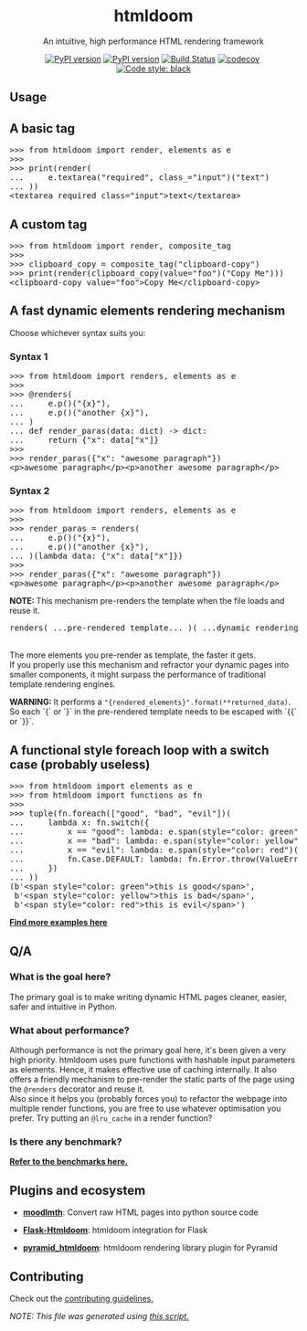 <h1 align="center">htmldoom</h1><p align="center">An intuitive, high performance HTML rendering framework</p><p align="center"><span><a href="https://pypi.org/project/htmldoom"><img src="https://img.shields.io/pypi/v/htmldoom.svg" alt="PyPI version" /></a></span>&nbsp;<span><a href="https://pypi.org/project/htmldoom"><img src="https://img.shields.io/pypi/pyversions/htmldoom.svg" alt="PyPI version" /></a></span>&nbsp;<span><a href="https://travis-ci.org/sayanarijit/htmldoom"><img src="https://travis-ci.org/sayanarijit/htmldoom.svg?branch=master" alt="Build Status" /></a></span>&nbsp;<span><a href="https://codecov.io/gh/sayanarijit/htmldoom"><img src="https://codecov.io/gh/sayanarijit/htmldoom/branch/master/graph/badge.svg" alt="codecov" /></a></span>&nbsp;<span><a href="https://github.com/python/black"><img src="https://img.shields.io/badge/code%20style-black-000000.svg" alt="Code style: black" /></a></span></p><h2>Usage</h2><p><h2>A basic tag</h2><pre>&gt;&gt;&gt; from htmldoom import render, elements as e
&gt;&gt;&gt; 
&gt;&gt;&gt; print(render(
...     e.textarea(&quot;required&quot;, class_=&quot;input&quot;)(&quot;text&quot;)
... ))
&lt;textarea required class=&quot;input&quot;&gt;text&lt;/textarea&gt;</pre></p><p><h2>A custom tag</h2><pre>&gt;&gt;&gt; from htmldoom import render, composite_tag
&gt;&gt;&gt; 
&gt;&gt;&gt; clipboard_copy = composite_tag(&quot;clipboard-copy&quot;)
&gt;&gt;&gt; print(render(clipboard_copy(value=&quot;foo&quot;)(&quot;Copy Me&quot;)))
&lt;clipboard-copy value=&quot;foo&quot;&gt;Copy Me&lt;/clipboard-copy&gt;</pre></p><p><h2>A fast dynamic elements rendering mechanism</h2><p>Choose whichever syntax suits you:</p><h3>Syntax 1</h3><pre>&gt;&gt;&gt; from htmldoom import renders, elements as e
&gt;&gt;&gt; 
&gt;&gt;&gt; @renders(
...     e.p()(&quot;{x}&quot;),
...     e.p()(&quot;another {x}&quot;),
... )
... def render_paras(data: dict) -&gt; dict:
...     return {&quot;x&quot;: data[&quot;x&quot;]}
&gt;&gt;&gt; 
&gt;&gt;&gt; render_paras({&quot;x&quot;: &quot;awesome paragraph&quot;})
&lt;p&gt;awesome paragraph&lt;/p&gt;&lt;p&gt;another awesome paragraph&lt;/p&gt;
</pre><h3>Syntax 2</h3><pre>&gt;&gt;&gt; from htmldoom import renders, elements as e
&gt;&gt;&gt; 
&gt;&gt;&gt; render_paras = renders(
...     e.p()(&quot;{x}&quot;),
...     e.p()(&quot;another {x}&quot;),
... )(lambda data: {&quot;x&quot;: data[&quot;x&quot;]})
&gt;&gt;&gt; 
&gt;&gt;&gt; render_paras({&quot;x&quot;: &quot;awesome paragraph&quot;})
&lt;p&gt;awesome paragraph&lt;/p&gt;&lt;p&gt;another awesome paragraph&lt;/p&gt;
</pre><p><b>NOTE: </b>This mechanism pre-renders the template when the file loads and reuse it.<br /><pre>renders( ...pre-rendered template... )( ...dynamic rendering logic... )</pre><br />The more elements you pre-render as template, the faster it gets.<br />If you properly use this mechanism and refractor your dynamic pages into smaller components, it might surpass the performance of traditional template rendering engines.</p><p><b>WARNING: </b>It performs a <code>&quot;{rendered_elements}&quot;.format(**returned_data)</code>. So each `{` or `}` in the pre-rendered template needs to be escaped with `{{` or `}}`.</p></p><p><h2>A functional style foreach loop with a switch case (probably useless)</h2><pre>&gt;&gt;&gt; from htmldoom import elements as e
&gt;&gt;&gt; from htmldoom import functions as fn
&gt;&gt;&gt; 
&gt;&gt;&gt; tuple(fn.foreach([&quot;good&quot;, &quot;bad&quot;, &quot;evil&quot;])(
...     lambda x: fn.switch({
...         x == &quot;good&quot;: lambda: e.span(style=&quot;color: green&quot;)(f&quot;this is {x}&quot;),
...         x == &quot;bad&quot;: lambda: e.span(style=&quot;color: yellow&quot;)(f&quot;this is {x}&quot;),
...         x == &quot;evil&quot;: lambda: e.span(style=&quot;color: red&quot;)(f&quot;this is {x}&quot;),
...         fn.Case.DEFAULT: lambda: fn.Error.throw(ValueError(x)),
...     })
... ))
(b&#x27;&lt;span style=&quot;color: green&quot;&gt;this is good&lt;/span&gt;&#x27;,
 b&#x27;&lt;span style=&quot;color: yellow&quot;&gt;this is bad&lt;/span&gt;&#x27;,
 b&#x27;&lt;span style=&quot;color: red&quot;&gt;this is evil&lt;/span&gt;&#x27;)
</pre></p><p><a href="https://github.com/sayanarijit/htmldoom/tree/master/examples"><b>Find more examples here</b></a></p><p><h2>Q/A</h2><h3>What is the goal here?</h3><p>The primary goal is to make writing dynamic HTML pages cleaner, easier, safer and intuitive in Python.</p><h3>What about performance?</h3><p>Although performance is not the primary goal here, it&#x27;s been given a very high priority. htmldoom uses pure functions with hashable input parameters as elements. Hence, it makes effective use of caching internally. It also offers a friendly mechanism to pre-render the static parts of the page using the <code>@renders</code> decorator and reuse it. <br />Also since it helps you (probably forces you) to refactor the webpage into multiple render functions, you are free to use whatever optimisation you prefer. Try putting an <code>@lru_cache</code> in a render function?</p><h3>Is there any benchmark?</h3><p><a href="https://github.com/sayanarijit/htmldoom/blob/master/examples"><b>Refer to the benchmarks here.</b></a></p></p><p><h2>Plugins and ecosystem</h2><p><ul><li><a href="https://github.com/sayanarijit/moodlmth"><b>moodlmth</b></a><span>: Convert raw HTML pages into python source code</span></li></ul><ul><li><a href="https://github.com/sayanarijit/flask-htmldoom"><b>Flask-Htmldoom</b></a><span>: htmldoom integration for Flask</span></li></ul><ul><li><a href="https://github.com/sayanarijit/pyramid_htmldoom"><b>pyramid_htmldoom</b></a><span>: htmldoom rendering library plugin for Pyramid</span></li></ul></p></p><p><h2>Contributing</h2><p>Check out the <a href="https://github.com/sayanarijit/htmldoom/tree/master/CONTRIBUTING.md"> contributing guidelines.</a></p></p><p><i>NOTE: This file was generated using </i><a href="https://github.com/sayanarijit/htmldoom/blob/master/examples/readme.py"><i>this script.</i></a></p>
